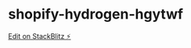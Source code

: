 # shopify-hydrogen-hgytwf

[Edit on StackBlitz ⚡️](https://stackblitz.com/edit/shopify-hydrogen-stackblitz)